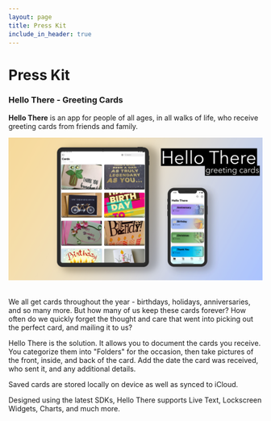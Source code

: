 ```yaml
---
layout: page
title: Press Kit
include_in_header: true
---
```


# Press Kit

### Hello There - Greeting Cards

**Hello There** is an app for people of all ages, in all walks of life, who receive greeting cards from friends and family. 

![](/assets/hellothere-promo1.png)<br><br>

We all get cards throughout the year - birthdays, holidays, anniversaries, and so many more. But how many of us keep these cards forever? How often do we quickly forget the thought and care that went into picking out the perfect card, and mailing it to us?

Hello There is the solution. It allows you to document the cards you receive. You categorize them into "Folders" for the occasion, then take pictures of the front, inside, and back of the card. Add the date the card was received, who sent it, and any additional details.

Saved cards are stored locally on device as well as synced to iCloud.

Designed using the latest SDKs, Hello There supports Live Text, Lockscreen Widgets, Charts, and much more.
